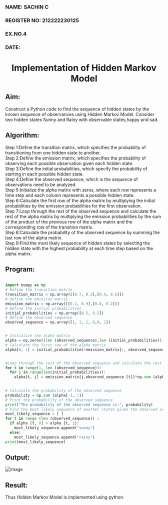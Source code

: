 <H3>NAME: SACHIN C</H3>
<H3>REGISTER NO: 212222230125</H3>
<H3>EX.NO.4</H3>
<H3>DATE: </H3>
<H1 ALIGN =CENTER> Implementation of Hidden Markov Model</H1>

## Aim: 
Construct a Python code to find the sequence of hidden states by the known sequence of observances using Hidden Markov Model. Consider two hidden states Sunny and Rainy with observable states,happy and sad.

## Algorithm:

Step 1:Define the transition matrix, which specifies the probability of transitioning from  one hidden state to another.<br>
Step 2:Define the emission matrix, which specifies the probability of observing each possible observation given each hidden state.<br>
Step 3:Define the initial probabilities, which specify the probability of starting in each possible hidden state.<br>
Step 4:Define the observed sequence, which is the sequence of observations need to  be analyzed.<br>
Step 5:Initialize the alpha matrix with zeros, where each row represents a time step and each column represents a possible hidden state.<br>
Step 6:Calculate the first row of the alpha matrix by multiplying the initial  probabilities by the emission probabilities for the first observation.<br>
Step 7:Loop through the rest of the observed sequence and calculate the rest of the alpha matrix by multiplying the emission probabilities by the sum of the product of 
       the previous row of the alpha matrix and the corresponding row of the transition matrix.<br>
Step 8:Calculate the probability of the observed sequence by summing the last row of the alpha matrix.<br>
Step 9:Find the most likely sequence of hidden states by selecting the hidden state with the highest probability at each time step based on the alpha matrix.<br>

## Program:
```py

import numpy as np
# Define the transition matrix 
transition_matrix = np.array([[0.7, 0.3],[0.4, 0.6]])
# Define the emission matrix
emission_matrix = np.array([[0.1, 0.9],[0.8, 0.2]])
# Define the initial probabilities 
initial_probabilities = np.array([0.5, 0.5])
# Define the observed sequence
observed_sequence = np.array([1, 1, 1, 0,0, 1])


# Initialize the alpha matrix
alpha = np.zeros((len (observed_sequence),len (initial_probabilities)))
# Calculate the first row of the alpha matrix 
alpha[0, :] = initial_probabilities*emission_matrix[:, observed_sequence[0]]


#Loop through the rest of the observed sequence and calculate the rest of the alpha matrix 
for t in range(1, len (observed_sequence)):
  for j in range(len(initial_probabilities)):
    alpha[t, j] = emission_matrix[j,observed_sequence [t]]*np.sum (alpha[t-1, :] *transition_matrix[:, j])

    
# Calculate the probability of the observed sequence 
probability = np.sum (alpha[-1, :])
# Print the probability of the observed sequence 
print("The probability of the observed sequence is:", probability)
# Find the most likely sequence of weather states given the observed sequence
most_likely_sequence = [ ]
for t in range (len (observed_sequence)) :
  if alpha [t, 0] > alpha [t, 1]:
    most_likely_sequence.append("sunny")
  else:
    most_likely_sequence.append("rainy")
print(most_likely_sequence)
```

## Output:
![image](https://github.com/user-attachments/assets/973af0f9-3f4c-48cc-b74c-6e41b719b694)

## Result:
Thus Hidden Markov Model is implemented using python.

